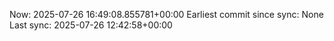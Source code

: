 Now: 2025-07-26 16:49:08.855781+00:00 Earliest commit since sync: None Last sync: 2025-07-26 12:42:58+00:00
